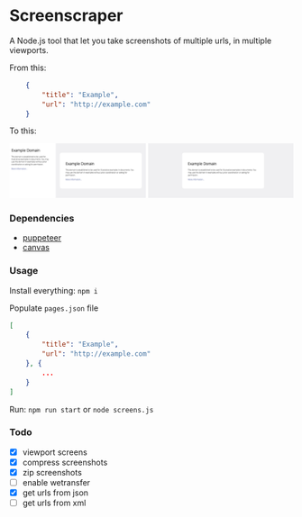 # Screenscraper

A Node.js tool that let you take screenshots of multiple urls, in multiple viewports.

From this:

```json
    {
        "title": "Example",
        "url": "http://example.com"
    }
```

To this:

![alt text](https://github.com/mazzucchelli/screenscraper/blob/master/demo/0-example.com.png "example.com merge images")

### Dependencies

* [puppeteer](https://github.com/GoogleChrome/puppeteer)
* [canvas](https://github.com/Automattic/node-canvas)

### Usage

Install everything: `npm i`

Populate `pages.json` file
```json
[
    {
        "title": "Example",
        "url": "http://example.com"
    }, {
        ...
    }
]
```

Run: `npm run start` or `node screens.js`

### Todo

- [x] viewport screens
- [x] compress screenshots
- [x] zip screenshots
- [ ] enable wetransfer
- [x] get urls from json
- [ ] get urls from xml

